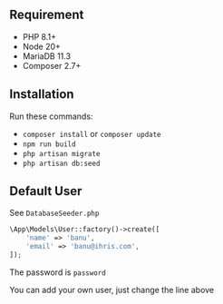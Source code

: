 ## Requirement
 - PHP 8.1+
 - Node 20+
 - MariaDB 11.3
 - Composer 2.7+

## Installation
Run these commands:

- ``composer install`` or ``composer update``
- ``npm run build``
- ``php artisan migrate``
- ``php artisan db:seed``
## Default User
See ``DatabaseSeeder.php``
```php
\App\Models\User::factory()->create([
    'name' => 'banu',
    'email' => 'banu@ihris.com',
]);
```
The password is `password`

You can add your own user, just change the line above
